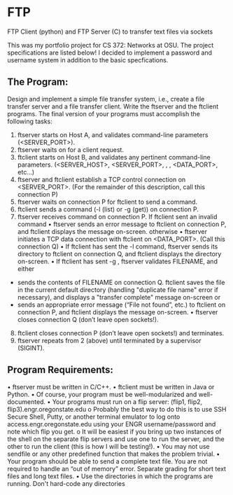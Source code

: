 # FTP
FTP Client (python) and FTP Server (C) to transfer text files via sockets

This was my portfolio project for CS 372: Networks at OSU. The project specifications are listed below! I decided to implement a password
and username system in addition to the basic specfications.

## The Program:
Design and implement a simple file transfer system, i.e., create a file transfer server and a file transfer client. Write the ftserver and the ftclient programs. The final version of your programs must accomplish the following tasks:
1. ftserver starts on Host A, and validates command-line parameters (<SERVER_PORT>).
2. ftserver waits on <PORTNUM> for a client request.
3. ftclient starts on Host B, and validates any pertinent command-line parameters. (<SERVER_HOST>, <SERVER_PORT>, <COMMAND>, <FILENAME>, <DATA_PORT>, etc…)
4. ftserver and ftclient establish a TCP control connection on <SERVER_PORT>. (For the remainder of this description, call this connection P)
5. ftserver waits on connection P for ftclient to send a command.
6. ftclient sends a command (-l (list) or -g <FILENAME> (get)) on connection P.
7. ftserver receives command on connection P.
If ftclient sent an invalid command
• ftserver sends an error message to ftclient on connection P, and ftclient displays the message on-screen.
otherwise
• ftserver initiates a TCP data connection with ftclient on <DATA_PORT>. (Call this connection Q)
• If ftclient has sent the -l command, ftserver sends its directory to ftclient on connection Q, and ftclient displays the directory on-screen.
• If ftclient has sent -g <FILENAME>, ftserver validates FILENAME, and either
- sends the contents of FILENAME on connection Q. ftclient saves the file in the current default directory (handling "duplicate file name" error if necessary), and displays a "transfer complete" message on-screen
or
- sends an appropriate error message (“File not found”, etc.) to ftclient on connection P, and ftclient displays the message on-screen.
• ftserver closes connection Q (don’t leave open sockets!).
8. ftclient closes connection P (don’t leave open sockets!) and terminates.
9. ftserver repeats from 2 (above) until terminated by a supervisor (SIGINT).

## Program Requirements:
• ftserver must be written in C/C++.
• ftclient must be written in Java or Python.
• Of course, your program must be well-modularized and well-documented.
• Your programs must run on a flip server: (flip1, flip2, flip3).engr.oregonstate.edu
o Probably the best way to do this is to use SSH Secure Shell, Putty, or another terminal emulator to log onto access.engr.oregonstate.edu using your ENGR username/password and note which flip you get.
o It will be easiest if you bring up two instances of the shell on the separate flip servers and use one to run the server, and the other to run the client (this is how I will be testing!).
• You may not use sendfile or any other predefined function that makes the problem trivial.
• Your program should be able to send a complete text file. You are not required to handle an “out of memory” error. Separate grading for short text files and long text files.
• Use the directories in which the programs are running. Don't hard-code any directories
